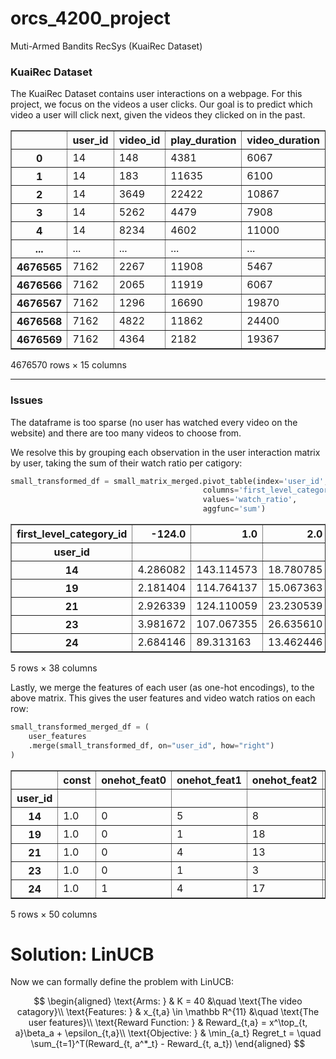 # orcs_4200_project
Muti-Armed Bandits RecSys (KuaiRec Dataset)

### KuaiRec Dataset

The KuaiRec Dataset contains user interactions on a webpage. 
For this project, we focus on the videos a user clicks. Our goal is to predict which video a user will click next, given the videos they clicked on in the past.

<div>
<table border="1" class="dataframe">
  <thead>
    <tr style="text-align: right;">
      <th></th>
      <th>user_id</th>
      <th>video_id</th>
      <th>play_duration</th>
      <th>video_duration</th>
      <th>time</th>
      <th>date</th>
      <th>timestamp</th>
      <th>watch_ratio</th>
      <th>first_level_category_id</th>
      <th>second_level_category_id</th>
      <th>third_level_category_id</th>
      <th>feat_1</th>
      <th>feat_2</th>
      <th>feat_3</th>
      <th>feat_4</th>
    </tr>
  </thead>
  <tbody>
    <tr>
      <th>0</th>
      <td>14</td>
      <td>148</td>
      <td>4381</td>
      <td>6067</td>
      <td>97462.318</td>
      <td>20200705.0</td>
      <td>1.593898e+09</td>
      <td>0.722103</td>
      <td>19.0</td>
      <td>744.0</td>
      <td>2636.0</td>
      <td>11</td>
      <td>28.0</td>
      <td>19.0</td>
      <td>0.0</td>
    </tr>
    <tr>
      <th>1</th>
      <td>14</td>
      <td>183</td>
      <td>11635</td>
      <td>6100</td>
      <td>97473.997</td>
      <td>20200705.0</td>
      <td>1.593898e+09</td>
      <td>1.907377</td>
      <td>28.0</td>
      <td>223.0</td>
      <td>-124.0</td>
      <td>28</td>
      <td>0.0</td>
      <td>0.0</td>
      <td>0.0</td>
    </tr>
    <tr>
      <th>2</th>
      <td>14</td>
      <td>3649</td>
      <td>22422</td>
      <td>10867</td>
      <td>97543.419</td>
      <td>20200705.0</td>
      <td>1.593898e+09</td>
      <td>2.063311</td>
      <td>28.0</td>
      <td>223.0</td>
      <td>1830.0</td>
      <td>9</td>
      <td>0.0</td>
      <td>0.0</td>
      <td>0.0</td>
    </tr>
    <tr>
      <th>3</th>
      <td>14</td>
      <td>5262</td>
      <td>4479</td>
      <td>7908</td>
      <td>97637.225</td>
      <td>20200705.0</td>
      <td>1.593898e+09</td>
      <td>0.566388</td>
      <td>5.0</td>
      <td>735.0</td>
      <td>-124.0</td>
      <td>25</td>
      <td>0.0</td>
      <td>0.0</td>
      <td>0.0</td>
    </tr>
    <tr>
      <th>4</th>
      <td>14</td>
      <td>8234</td>
      <td>4602</td>
      <td>11000</td>
      <td>97937.399</td>
      <td>20200705.0</td>
      <td>1.593899e+09</td>
      <td>0.418364</td>
      <td>6.0</td>
      <td>667.0</td>
      <td>2375.0</td>
      <td>6</td>
      <td>0.0</td>
      <td>0.0</td>
      <td>0.0</td>
    </tr>
    <tr>
      <th>...</th>
      <td>...</td>
      <td>...</td>
      <td>...</td>
      <td>...</td>
      <td>...</td>
      <td>...</td>
      <td>...</td>
      <td>...</td>
      <td>...</td>
      <td>...</td>
      <td>...</td>
      <td>...</td>
      <td>...</td>
      <td>...</td>
      <td>...</td>
    </tr>
    <tr>
      <th>4676565</th>
      <td>7162</td>
      <td>2267</td>
      <td>11908</td>
      <td>5467</td>
      <td>2423337.210</td>
      <td>20200801.0</td>
      <td>1.596224e+09</td>
      <td>2.178160</td>
      <td>25.0</td>
      <td>235.0</td>
      <td>1272.0</td>
      <td>25</td>
      <td>0.0</td>
      <td>0.0</td>
      <td>0.0</td>
    </tr>
    <tr>
      <th>4676566</th>
      <td>7162</td>
      <td>2065</td>
      <td>11919</td>
      <td>6067</td>
      <td>2423337.210</td>
      <td>20200801.0</td>
      <td>1.596224e+09</td>
      <td>1.964562</td>
      <td>29.0</td>
      <td>689.0</td>
      <td>2455.0</td>
      <td>9</td>
      <td>17.0</td>
      <td>0.0</td>
      <td>0.0</td>
    </tr>
    <tr>
      <th>4676567</th>
      <td>7162</td>
      <td>1296</td>
      <td>16690</td>
      <td>19870</td>
      <td>2423337.210</td>
      <td>20200801.0</td>
      <td>1.596224e+09</td>
      <td>0.839960</td>
      <td>1.0</td>
      <td>722.0</td>
      <td>2544.0</td>
      <td>1</td>
      <td>5.0</td>
      <td>0.0</td>
      <td>0.0</td>
    </tr>
    <tr>
      <th>4676568</th>
      <td>7162</td>
      <td>4822</td>
      <td>11862</td>
      <td>24400</td>
      <td>2423337.210</td>
      <td>20200801.0</td>
      <td>1.596224e+09</td>
      <td>0.486148</td>
      <td>9.0</td>
      <td>136.0</td>
      <td>-124.0</td>
      <td>9</td>
      <td>0.0</td>
      <td>0.0</td>
      <td>0.0</td>
    </tr>
    <tr>
      <th>4676569</th>
      <td>7162</td>
      <td>4364</td>
      <td>2182</td>
      <td>19367</td>
      <td>2423337.210</td>
      <td>20200801.0</td>
      <td>1.596224e+09</td>
      <td>0.112666</td>
      <td>25.0</td>
      <td>235.0</td>
      <td>-124.0</td>
      <td>25</td>
      <td>1.0</td>
      <td>0.0</td>
      <td>0.0</td>
    </tr>
  </tbody>
</table>
<p>4676570 rows × 15 columns</p>
</div>

---

### Issues

The dataframe is too sparse (no user has watched every video on the website) and there are too many videos to choose from.

We resolve this by grouping each observation in the user interaction matrix by user, taking the sum of their watch ratio per catigory: 

```python
small_transformed_df = small_matrix_merged.pivot_table(index='user_id', 
                                           columns='first_level_category_id', 
                                           values='watch_ratio', 
                                           aggfunc='sum')  
```

<div>
<table border="1" class="dataframe">
  <thead>
    <tr style="text-align: right;">
      <th>first_level_category_id</th>
      <th>-124.0</th>
      <th>1.0</th>
      <th>2.0</th>
      <th>3.0</th>
      <th>4.0</th>
      <th>5.0</th>
      <th>6.0</th>
      <th>7.0</th>
      <th>8.0</th>
      <th>9.0</th>
      <th>...</th>
      <th>29.0</th>
      <th>31.0</th>
      <th>32.0</th>
      <th>33.0</th>
      <th>34.0</th>
      <th>35.0</th>
      <th>36.0</th>
      <th>37.0</th>
      <th>38.0</th>
      <th>39.0</th>
    </tr>
    <tr>
      <th>user_id</th>
      <th></th>
      <th></th>
      <th></th>
      <th></th>
      <th></th>
      <th></th>
      <th></th>
      <th></th>
      <th></th>
      <th></th>
      <th></th>
      <th></th>
      <th></th>
      <th></th>
      <th></th>
      <th></th>
      <th></th>
      <th></th>
      <th></th>
      <th></th>
      <th></th>
    </tr>
  </thead>
  <tbody>
    <tr>
      <th>14</th>
      <td>4.286082</td>
      <td>143.114573</td>
      <td>18.780785</td>
      <td>3.990782</td>
      <td>23.204983</td>
      <td>127.466564</td>
      <td>226.189900</td>
      <td>154.046108</td>
      <td>274.076947</td>
      <td>104.960823</td>
      <td>...</td>
      <td>29.057355</td>
      <td>53.299769</td>
      <td>28.284356</td>
      <td>86.550536</td>
      <td>189.378020</td>
      <td>34.154832</td>
      <td>5.654891</td>
      <td>10.072252</td>
      <td>2.747260</td>
      <td>16.204715</td>
    </tr>
    <tr>
      <th>19</th>
      <td>2.181404</td>
      <td>114.764137</td>
      <td>15.067363</td>
      <td>4.878045</td>
      <td>26.105601</td>
      <td>110.512886</td>
      <td>184.396166</td>
      <td>125.246851</td>
      <td>260.217647</td>
      <td>91.961913</td>
      <td>...</td>
      <td>25.413421</td>
      <td>46.104619</td>
      <td>25.111988</td>
      <td>78.931972</td>
      <td>143.146660</td>
      <td>34.819603</td>
      <td>5.125674</td>
      <td>7.942315</td>
      <td>1.003059</td>
      <td>6.220014</td>
    </tr>
    <tr>
      <th>21</th>
      <td>2.926339</td>
      <td>124.110059</td>
      <td>23.230539</td>
      <td>5.624282</td>
      <td>27.482122</td>
      <td>130.194884</td>
      <td>240.155861</td>
      <td>142.008902</td>
      <td>289.964595</td>
      <td>93.602000</td>
      <td>...</td>
      <td>25.204688</td>
      <td>49.205301</td>
      <td>24.432978</td>
      <td>84.570179</td>
      <td>155.033386</td>
      <td>33.616927</td>
      <td>6.429626</td>
      <td>10.021961</td>
      <td>1.276294</td>
      <td>6.761944</td>
    </tr>
    <tr>
      <th>23</th>
      <td>3.981672</td>
      <td>107.067355</td>
      <td>26.635610</td>
      <td>6.181167</td>
      <td>20.649301</td>
      <td>131.889982</td>
      <td>191.524655</td>
      <td>154.143455</td>
      <td>317.001194</td>
      <td>124.566335</td>
      <td>...</td>
      <td>31.547009</td>
      <td>41.461490</td>
      <td>28.913310</td>
      <td>95.215205</td>
      <td>150.692951</td>
      <td>53.090773</td>
      <td>5.192854</td>
      <td>11.549175</td>
      <td>1.235337</td>
      <td>5.550794</td>
    </tr>
    <tr>
      <th>24</th>
      <td>2.684146</td>
      <td>89.313163</td>
      <td>13.462446</td>
      <td>5.342142</td>
      <td>26.527966</td>
      <td>132.614202</td>
      <td>178.508812</td>
      <td>113.466052</td>
      <td>323.619663</td>
      <td>91.335295</td>
      <td>...</td>
      <td>18.917689</td>
      <td>47.151678</td>
      <td>23.701717</td>
      <td>76.580128</td>
      <td>136.945069</td>
      <td>28.144926</td>
      <td>4.843280</td>
      <td>12.512766</td>
      <td>1.326224</td>
      <td>8.001600</td>
    </tr>
  </tbody>
</table>
<p>5 rows × 38 columns</p>
</div>

Lastly, we merge the features of each user (as one-hot encodings), to the above matrix.
This gives the user features and video watch ratios on each row:


```python
small_transformed_merged_df = (
    user_features
    .merge(small_transformed_df, on="user_id", how="right")
)
```

<div>
<table border="1" class="dataframe">
  <thead>
    <tr style="text-align: right;">
      <th></th>
      <th>const</th>
      <th>onehot_feat0</th>
      <th>onehot_feat1</th>
      <th>onehot_feat2</th>
      <th>onehot_feat3</th>
      <th>onehot_feat5</th>
      <th>onehot_feat6</th>
      <th>onehot_feat7</th>
      <th>onehot_feat8</th>
      <th>onehot_feat9</th>
      <th>...</th>
      <th>29.0</th>
      <th>31.0</th>
      <th>32.0</th>
      <th>33.0</th>
      <th>34.0</th>
      <th>35.0</th>
      <th>36.0</th>
      <th>37.0</th>
      <th>38.0</th>
      <th>39.0</th>
    </tr>
    <tr>
      <th>user_id</th>
      <th></th>
      <th></th>
      <th></th>
      <th></th>
      <th></th>
      <th></th>
      <th></th>
      <th></th>
      <th></th>
      <th></th>
      <th></th>
      <th></th>
      <th></th>
      <th></th>
      <th></th>
      <th></th>
      <th></th>
      <th></th>
      <th></th>
      <th></th>
      <th></th>
    </tr>
  </thead>
  <tbody>
    <tr>
      <th>14</th>
      <td>1.0</td>
      <td>0</td>
      <td>5</td>
      <td>8</td>
      <td>417</td>
      <td>0</td>
      <td>1</td>
      <td>3</td>
      <td>297</td>
      <td>4</td>
      <td>...</td>
      <td>29.057355</td>
      <td>53.299769</td>
      <td>28.284356</td>
      <td>86.550536</td>
      <td>189.378020</td>
      <td>34.154832</td>
      <td>5.654891</td>
      <td>10.072252</td>
      <td>2.747260</td>
      <td>16.204715</td>
    </tr>
    <tr>
      <th>19</th>
      <td>1.0</td>
      <td>0</td>
      <td>1</td>
      <td>18</td>
      <td>589</td>
      <td>0</td>
      <td>1</td>
      <td>7</td>
      <td>227</td>
      <td>3</td>
      <td>...</td>
      <td>25.413421</td>
      <td>46.104619</td>
      <td>25.111988</td>
      <td>78.931972</td>
      <td>143.146660</td>
      <td>34.819603</td>
      <td>5.125674</td>
      <td>7.942315</td>
      <td>1.003059</td>
      <td>6.220014</td>
    </tr>
    <tr>
      <th>21</th>
      <td>1.0</td>
      <td>0</td>
      <td>4</td>
      <td>13</td>
      <td>568</td>
      <td>0</td>
      <td>0</td>
      <td>13</td>
      <td>292</td>
      <td>4</td>
      <td>...</td>
      <td>25.204688</td>
      <td>49.205301</td>
      <td>24.432978</td>
      <td>84.570179</td>
      <td>155.033386</td>
      <td>33.616927</td>
      <td>6.429626</td>
      <td>10.021961</td>
      <td>1.276294</td>
      <td>6.761944</td>
    </tr>
    <tr>
      <th>23</th>
      <td>1.0</td>
      <td>0</td>
      <td>1</td>
      <td>3</td>
      <td>45</td>
      <td>0</td>
      <td>0</td>
      <td>13</td>
      <td>148</td>
      <td>6</td>
      <td>...</td>
      <td>31.547009</td>
      <td>41.461490</td>
      <td>28.913310</td>
      <td>95.215205</td>
      <td>150.692951</td>
      <td>53.090773</td>
      <td>5.192854</td>
      <td>11.549175</td>
      <td>1.235337</td>
      <td>5.550794</td>
    </tr>
    <tr>
      <th>24</th>
      <td>1.0</td>
      <td>1</td>
      <td>4</td>
      <td>17</td>
      <td>634</td>
      <td>0</td>
      <td>1</td>
      <td>0</td>
      <td>64</td>
      <td>5</td>
      <td>...</td>
      <td>18.917689</td>
      <td>47.151678</td>
      <td>23.701717</td>
      <td>76.580128</td>
      <td>136.945069</td>
      <td>28.144926</td>
      <td>4.843280</td>
      <td>12.512766</td>
      <td>1.326224</td>
      <td>8.001600</td>
    </tr>
  </tbody>
</table>
<p>5 rows × 50 columns</p>
</div>

# Solution: LinUCB

Now we can formally define the problem with LinUCB:

$$
\begin{aligned}
\text{Arms: } & K           = 40 &\quad \text{The video catagory}\\
\text{Features: } & x_{t,a} \in \mathbb R^{11} &\quad \text{The user features}\\
\text{Reward Function: } & Reward_{t,a}  = x^\top_{t, a}\beta_a + \epsilon_{t,a}\\
\text{Objective: } & \min_{a_t} Regret_t  = \quad \sum_{t=1}^T(Reward_{t, a^*_t} - Reward_{t, a_t})
\end{aligned}
$$